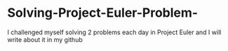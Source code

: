 # Solving-Project-Euler-Problem-
I challenged myself solving 2 problems each day in Project Euler and I will write about it in my github
